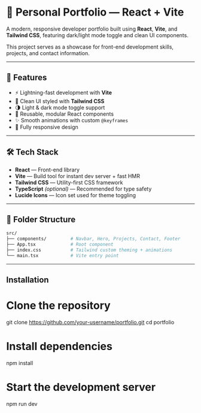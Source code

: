 # 💼 Personal Portfolio — React + Vite

A modern, responsive developer portfolio built using **React**, **Vite**, and **Tailwind CSS**, featuring dark/light mode toggle and clean UI components.

This project serves as a showcase for front-end development skills, projects, and contact information.

---

## 🚀 Features

- ⚡️ Lightning-fast development with **Vite**
- 🎨 Clean UI styled with **Tailwind CSS**
- 🌗 Light & dark mode toggle support
- 🧩 Reusable, modular React components
- ✨ Smooth animations with custom `@keyframes`
- 📱 Fully responsive design

---

## 🛠 Tech Stack

- **React** — Front-end library
- **Vite** — Build tool for instant dev server + fast HMR
- **Tailwind CSS** — Utility-first CSS framework
- **TypeScript** *(optional)* — Recommended for type safety
- **Lucide Icons** — Icon set used for theme toggling

---

## 📁 Folder Structure

```bash
src/
├── components/         # Navbar, Hero, Projects, Contact, Footer
├── App.tsx             # Root component
├── index.css           # Tailwind custom theming + animations
└── main.tsx            # Vite entry point
```

---

## Installation
# Clone the repository
git clone https://github.com/your-username/portfolio.git
cd portfolio

# Install dependencies
npm install

# Start the development server
npm run dev


